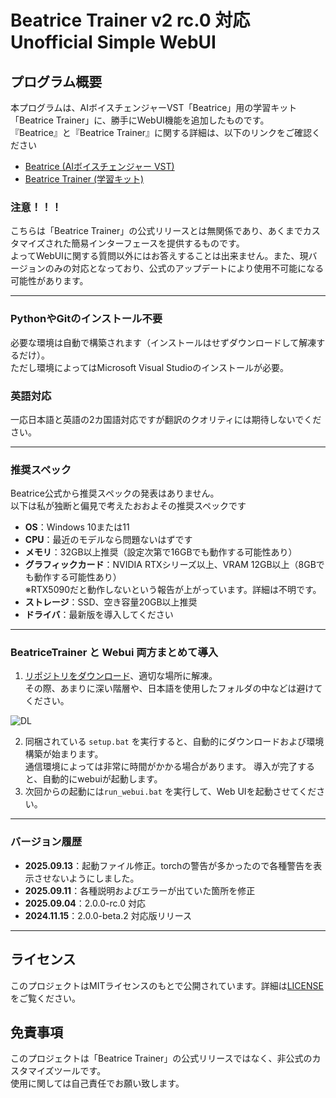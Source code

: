 # Beatrice Trainer v2 rc.0 対応　Unofficial Simple WebUI

## プログラム概要

本プログラムは、AIボイスチェンジャーVST「Beatrice」用の学習キット「Beatrice Trainer」に、勝手にWebUI機能を追加したものです。  
『Beatrice』と『Beatrice Trainer』に関する詳細は、以下のリンクをご確認ください

- [Beatrice (AIボイスチェンジャー VST)](https://prj-beatrice.com/)
- [Beatrice Trainer (学習キット)](https://huggingface.co/fierce-cats/beatrice-trainer) 


### 注意！！！
こちらは「Beatrice Trainer」の公式リリースとは無関係であり、あくまでカスタマイズされた簡易インターフェースを提供するものです。  
よってWebUIに関する質問以外にはお答えすることは出来ません。また、現バージョンのみの対応となっており、公式のアップデートにより使用不可能になる可能性があります。

---
### PythonやGitのインストール不要
必要な環境は自動で構築されます（インストールはせずダウンロードして解凍するだけ）。  
ただし環境によってはMicrosoft Visual Studioのインストールが必要。  

### 英語対応
一応日本語と英語の2カ国語対応ですが翻訳のクオリティには期待しないでください。


---

### 推奨スペック

Beatrice公式から推奨スペックの発表はありません。  
以下は私が独断と偏見で考えたおおよその推奨スペックです

- **OS**：Windows 10または11  
- **CPU**：最近のモデルなら問題ないはずです
- **メモリ**：32GB以上推奨（設定次第で16GBでも動作する可能性あり）
- **グラフィックカード**：NVIDIA RTXシリーズ以上、VRAM 12GB以上（8GBでも動作する可能性あり）  
※RTX5090だと動作しないという報告が上がっています。詳細は不明です。
- **ストレージ**：SSD、空き容量20GB以上推奨
- **ドライバ**：最新版を導入してください

---


### BeatriceTrainer と Webui 両方まとめて導入

1. [リポジトリをダウンロード](https://github.com/niel-blue/beatrice-trainer-webui/archive/refs/heads/main.zip)、適切な場所に解凍。  
その際、あまりに深い階層や、日本語を使用したフォルダの中などは避けてください。


![DL](https://github.com/user-attachments/assets/86e9a444-8c46-4106-9de0-4d5abb1c348b)



2. 同梱されている `setup.bat` を実行すると、自動的にダウンロードおよび環境構築が始まります。  
通信環境によっては非常に時間がかかる場合があります。  導入が完了すると、自動的にwebuiが起動します。
3. 次回からの起動には`run_webui.bat` を実行して、Web UIを起動させてください。

---
### バージョン履歴

- **2025.09.13**：起動ファイル修正。torchの警告が多かったので各種警告を表示させないようにしました。
- **2025.09.11**：各種説明およびエラーが出ていた箇所を修正
- **2025.09.04**：2.0.0-rc.0 対応
- **2024.11.15**：2.0.0-beta.2 対応版リリース

---

## ライセンス
このプロジェクトはMITライセンスのもとで公開されています。詳細は[LICENSE](LICENSE)をご覧ください。

## 免責事項
このプロジェクトは「Beatrice Trainer」の公式リリースではなく、非公式のカスタマイズツールです。  
使用に関しては自己責任でお願い致します。

